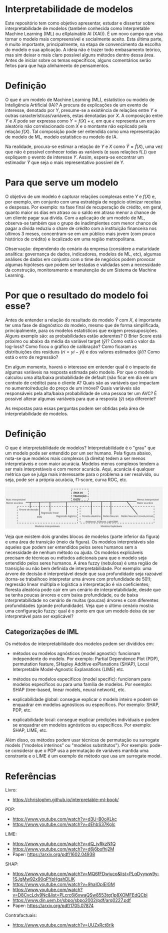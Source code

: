 # Interpretabilidade de modelos

Este repositório tem como objetivo apresentar, estudar e dissertar sobre interpretabilidade de modelos (também conhecida como Interpretable Machine Learning (IML) ou eXplainable AI (XAI)). É um novo campo que visa tornar o modelo mais compreensível e socialmente aceito. Esta última parte, é muito importante, principalmente, na etapa de convencimento da escolha do modelo e sua aplicação. A ideia não é trazer todo embasamento teórico, mas sim deixar o mais claro possível alguns métodos dentro dessa área. Antes de iniciar sobre os temas específicos, alguns comentários serão feitos para que haja alinhamento de pensamentos.

# Definição

O que é um modelo de Machine Learning (ML), estatístico ou modelo de Inteligência Artificial (IA)? A procura de explicações de um evento de interesse, denotado por $Y$, presume-se a existência de relações entre $Y$ e outras características/variáveis, estas denotadas por $X$. A composição entre $Y$ e $X$ pode ser expressa como $Y = f(X) + \epsilon$, em que $\epsilon$ representa um erro aleatório não correlacionado com $X$ e o montante não explicado pela relação $f(X)$. Tal composição pode ser entendida como uma representação de modelo de ML, modelo estatístico ou modelo de IA.

Na realidade, procura-se estimar a relação de $Y$ e $X$ como $\hat{Y} \approx \hat{f}(X)$, uma vez que não é possível conhecer todas as variáveis (e suas relações f(.)) que expliquem o evento de interesse $Y$. Assim, espera-se encontrar um estimador $\hat{Y}$ que seja o mais representativo possível de Y.

# Para que serve um modelo

O objetivo de um modelo é capturar relações complexas entre $Y$ e $f(X)$ e, por exemplo, em conjunto com uma estratégia de negócio otimizar receitas e despesas. Por exemplo: na fase final de recuperação de crédito, em geral, quanto maior os dias em atraso ou o saldo em atraso menor a chance de um cliente pagar sua dívida. Com a aplicação de um modelo de ML, observa-se também que o grupo de inadimplentes com menor chance de pagar a dívida reduziu o share de crédito com a instituição financeira nos últimos 3 meses, concentram-se em um público mais jovem (com pouco histórico de crédito) e localizado em uma região metropolitana.

Observação: dependendo do cenário da empresa (considere a maturidade analítica: governança de dados, indicadores, modelos de ML, etc), algumas análises de dados em conjunto com o time de negócios podem provocar algumas hipóteses que podem ser testadas e validadas sem a necessidade da construção, monitoramento e manutenção de um Sistema de Machine Learning.

# Por que o resultado do modelo foi esse?

Antes de entender a relação do resultado do modelo $\hat{Y}$ com $X$, é importante ter uma fase de diagnóstico do modelo, mesmo que de forma simplificada, principalmente, para os modelos estatísticos que exigem pressuposições. Alguns exemplo são: as probabilidades estão aderentes? O Brier Score está próximo ou abaixo da média da variável target ($\bar{y}$)? Como está o valor da log-loss? Como ficou o gráfico de calibração? Como ficaram as distribuições dos resíduos ($ri = yi - \hat{y}i$) e dos valores estimados ($\hat{y}i$)? Como está o erro de regressão?

Em algum momento, haverá o interesse em entender qual é o impacto de algumas variáveis na resposta estimada pelo modelo. Por que o modelo calculou uma alta/baixa probabilidade de default (não ficar em dia em um contrato de crédito) para o cliente A? Quais são as variáveis que impactam no aumento/redução do preço de um imóvel? Quais variáveis são responsáveis pela alta/baixa probabilidade de uma pessoa ter um AVC? É possível alterar algumas variáveis para que a resposta ($\hat{y}$) seja diferente?

As respostas para essas perguntas podem ser obtidas pela área de interpretabilidade de modelos.

# Definição

O que é interpretabilidade de modelos? Interpretabilidade é o "grau" que um modelo pode ser entendido por um ser humano. Pela figura abaixo, nota-se que modelos mais complexos (à direita) tedem a ser menos interpretáveis e com maior acurácia. Modelos menos complexos tendem a ser mais interpretáveis e com menor acurácia. Aqui, acurácia é qualquer métrica que se julga mais interessante para o problema a ser resolvido, ou seja, pode ser a própria acurácia, f1-score, curva ROC, etc.

![image](Representacao1.png 'Grau de interpretabilidade e acurácia do modelo.')

Veja que existem dois grandes blocos de modelos (parte inferior da figura) e uma área de transição (meio da figura). Os modelos interpretáveis são aqueles que podem ser entendidos pelos seres humanos sem a necessidade de nenhum método ou ajuda. Os modelos explicáveis precisam de técnicas ou métodos adicionais para que o modelo seja entendido pelos seres humanos. A área fuzzy (nebulosa) é uma região de transição ou não bem definida de interpretabilidade. Por exemplo: uma árvore de decisão é interpretável desde que sua profundidade seja razoável (torna-se trabalhoso interpretar uma árvore com profundidade de 50!); regressão linear múltipla e logística a interpretação é via coeficientes; floresta aleatória pode cair em um cenário de interpretabilidade, desde que se tenha poucas árvores e com baixa profundidade, ou de baixa interpretabilidade no cenário de muitas (poucas) árvores e com diferentes profundidades (grande profundidade). Veja que o último cenário mostra uma configuração fuzzy: qual é o ponto em que um modelo deixa de ser interpretável para ser explicável?

## Categorizações de IML

Os métodos de interpretabilidade dos modelos podem ser divididos em:

- métodos ou modelos agnósticos (model agnostic): funcionam independente do modelo. Por exemplo: Partial Dependence Plot (PDP), permutation feature, SHapley Additive exPlanations (SHAP), Local Interpretable Model-Agnostic Explanations (LIME) etc.

- métodos ou modelos específicos (model specific): funcionam para modelos específicos ou para uma família de modelos. Por exemplo: SHAP (tree-based, linear models, neural network), etc.

- explicabilidade global: consegue explicar o modelo inteiro e podem se enquadrar em modelos agnósticos ou específicos. Por exemplo: SHAP, PDP, etc.

- explicabilidade local: consegue explicar predições individuais e podem se enquadrar em modelos agnósticos ou específicos. Por exemplo: SHAP, LIME, etc.

Além disso, os métodos podem usar técnicas de permutação ou surrogate models ("modelos interinos" ou "modelos substitutos"). Por exemplo: pode-se considerar que o PDP usa a permutação de variáveis mantida uma constrante e o LIME é um exemplo de método que usa um surrogate model.

# Referências

Livro: 

- https://christophm.github.io/interpretable-ml-book/ 

PDP:

- https://www.youtube.com/watch?v=d3U-B0oXLkc
- https://www.youtube.com/watch?v=dEhbS37Kglc

LIME:

- https://www.youtube.com/watch?v=dQ_jvRkzN1Q
- https://www.youtube.com/watch?v=d6j6bofhj2M
- Paper: https://arxiv.org/pdf/1602.04938

SHAP:

- https://www.youtube.com/watch?v=MQ6fFDwjuco&list=PLqDyyww9y-1SJgMw92x90qPYpHgahDLIK
- https://www.youtube.com/watch?v=9haIOplEIGM
- https://www.youtube.com/watch?v=D8CvcLdy9Nc&list=PLcrc6i6xwaQSw8553tgt1p8XOMFEdQCbl 
- https://www.din.uem.br/sbpo/sbpo2002/pdf/arq0227.pdf
- Paper:  https://arxiv.org/pdf/1705.07874

Contrafactuais:

- https://www.youtube.com/watch?v=UUZxRct8rIk
